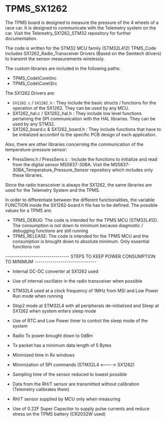 # TPMS_SX1262
The TPMS board is designed to measure the pressure of the 4 wheels of a race car. It is designed to communicate with the Telemetry system on the car. Visit the Telemetry_SX1262_STM32 repository for further documentation. 

The code is written for the STM32 MCU family (STM32L412)
TPMS_Code includes SX1262_Radio_Transceiver Drivers (Based on the Semtech drivers) to transmit the sensor measurements wirelessly.


The custom libraries are included in the following paths:
- TPMS_Code\Core\Inc
- TPMS_Code\Core\Src


The SX1262 Drivers are:

* ```SX1262.c``` / ```SX1262.h``` : They include the basic structs / functions for the operation of the SX1262. They can be used by any MCU.
* SX1262_hal.c / SX1262_hal.h : They include low level functions pertaining the SPI communication with the HAL libraries. They can be used by any STM32.
* SX1262_board.c & SX1262_board.h : They include functions that have to be initialized accordinf to the specific PCB design of each application.


Also, there are other libraries concerning the communication of the temperature-pressure sensor:

* PressSens.h / PressSens.c : Include the functions to initialize and read from the digital sensor MS5837-30BA. Visit the MS5837-30BA_Temperature_Pressure_Sensor repository which includes only these libraries.


Since the radio transceiver is always the SX1262, the same libraries are used for the Telemetry System and the TPMS. 

In order to differentiate between the different functionalities, the variable FUNCTION inside the SX1262-board.h file has to be defined. The possible values for a TPMS are:

* TPMS_DEBUG: The code is intended for the TPMS MCU (STM32L412). The consumption is not down to minimum because diagnostic / debugging functions are still running
* TPMS_RELEASE: The code is intended for the TPMS MCU and the consumption is brought down to absolute minimum. Only essential functions run



--------------------------------  STEPS TO KEEP POWER CONSUMPTION TO MINIMUM  -------------------------------
* Internal DC-DC converter at SX1262 used
* Use of internal oscillator in the radio transceiver when possible
* STM32L4 used at a clock frequency of 1MHz from MSI and Low Power Run mode when running
* Stop2 mode at STM32L4 with all peripherals de-initialized and Sleep at SX1262 when system enters sleep mode
* Use of RTC and Low Power timer to control the sleep mode of the system
* Radio Tx power brought down to 0dBm
* Tx packet has a minimum data length of 5 Bytes
* Minimized time in Rx windows
* Minimization of SPI commands (STM32L4 <----> SX1262)
* Sampling time of the sensor reduced to lowest possible
* Data from the RH/T sensor are transmitted without calibration (Telemetry calibrates them)
* RH/T sensor supplied by MCU only when measuring

* Use of 0.22F Super Capacitor to supply pulse currents and reduce stress on the TPMS battery (CR2032W used) 

